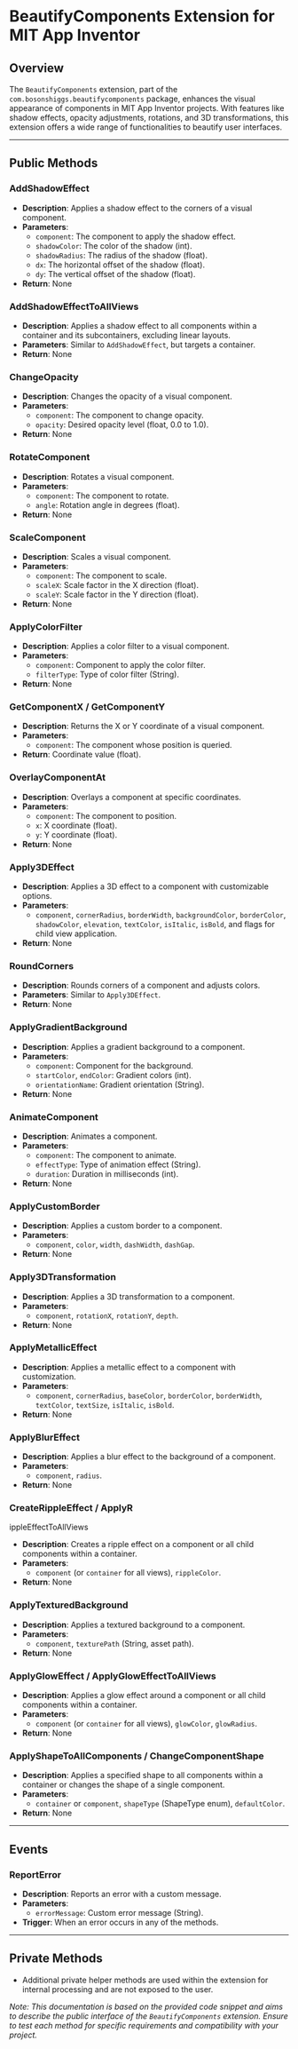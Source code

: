 # BeautifyComponents Extension for MIT App Inventor

## Overview
The `BeautifyComponents` extension, part of the `com.bosonshiggs.beautifycomponents` package, enhances the visual appearance of components in MIT App Inventor projects. With features like shadow effects, opacity adjustments, rotations, and 3D transformations, this extension offers a wide range of functionalities to beautify user interfaces.

---

## Public Methods

### AddShadowEffect
- **Description**: Applies a shadow effect to the corners of a visual component.
- **Parameters**: 
  - `component`: The component to apply the shadow effect.
  - `shadowColor`: The color of the shadow (int).
  - `shadowRadius`: The radius of the shadow (float).
  - `dx`: The horizontal offset of the shadow (float).
  - `dy`: The vertical offset of the shadow (float).
- **Return**: None

### AddShadowEffectToAllViews
- **Description**: Applies a shadow effect to all components within a container and its subcontainers, excluding linear layouts.
- **Parameters**: Similar to `AddShadowEffect`, but targets a container.
- **Return**: None

### ChangeOpacity
- **Description**: Changes the opacity of a visual component.
- **Parameters**: 
  - `component`: The component to change opacity.
  - `opacity`: Desired opacity level (float, 0.0 to 1.0).
- **Return**: None

### RotateComponent
- **Description**: Rotates a visual component.
- **Parameters**:
  - `component`: The component to rotate.
  - `angle`: Rotation angle in degrees (float).
- **Return**: None

### ScaleComponent
- **Description**: Scales a visual component.
- **Parameters**:
  - `component`: The component to scale.
  - `scaleX`: Scale factor in the X direction (float).
  - `scaleY`: Scale factor in the Y direction (float).
- **Return**: None

### ApplyColorFilter
- **Description**: Applies a color filter to a visual component.
- **Parameters**:
  - `component`: Component to apply the color filter.
  - `filterType`: Type of color filter (String).
- **Return**: None

### GetComponentX / GetComponentY
- **Description**: Returns the X or Y coordinate of a visual component.
- **Parameters**:
  - `component`: The component whose position is queried.
- **Return**: Coordinate value (float).

### OverlayComponentAt
- **Description**: Overlays a component at specific coordinates.
- **Parameters**:
  - `component`: The component to position.
  - `x`: X coordinate (float).
  - `y`: Y coordinate (float).
- **Return**: None

### Apply3DEffect
- **Description**: Applies a 3D effect to a component with customizable options.
- **Parameters**: 
  - `component`, `cornerRadius`, `borderWidth`, `backgroundColor`, `borderColor`, `shadowColor`, `elevation`, `textColor`, `isItalic`, `isBold`, and flags for child view application.
- **Return**: None

### RoundCorners
- **Description**: Rounds corners of a component and adjusts colors.
- **Parameters**: Similar to `Apply3DEffect`.
- **Return**: None

### ApplyGradientBackground
- **Description**: Applies a gradient background to a component.
- **Parameters**:
  - `component`: Component for the background.
  - `startColor`, `endColor`: Gradient colors (int).
  - `orientationName`: Gradient orientation (String).
- **Return**: None

### AnimateComponent
- **Description**: Animates a component.
- **Parameters**:
  - `component`: The component to animate.
  - `effectType`: Type of animation effect (String).
  - `duration`: Duration in milliseconds (int).
- **Return**: None

### ApplyCustomBorder
- **Description**: Applies a custom border to a component.
- **Parameters**:
  - `component`, `color`, `width`, `dashWidth`, `dashGap`.
- **Return**: None

### Apply3DTransformation
- **Description**: Applies a 3D transformation to a component.
- **Parameters**:
  - `component`, `rotationX`, `rotationY`, `depth`.
- **Return**: None

### ApplyMetallicEffect
- **Description**: Applies a metallic effect to a component with customization.
- **Parameters**: 
  - `component`, `cornerRadius`, `baseColor`, `borderColor`, `borderWidth`, `textColor`, `textSize`, `isItalic`, `isBold`.
- **Return**: None

### ApplyBlurEffect
- **Description**: Applies a blur effect to the background of a component.
- **Parameters**:
  - `component`, `radius`.
- **Return**: None

### CreateRippleEffect / ApplyR

ippleEffectToAllViews
- **Description**: Creates a ripple effect on a component or all child components within a container.
- **Parameters**:
  - `component` (or `container` for all views), `rippleColor`.
- **Return**: None

### ApplyTexturedBackground
- **Description**: Applies a textured background to a component.
- **Parameters**:
  - `component`, `texturePath` (String, asset path).
- **Return**: None

### ApplyGlowEffect / ApplyGlowEffectToAllViews
- **Description**: Applies a glow effect around a component or all child components within a container.
- **Parameters**:
  - `component` (or `container` for all views), `glowColor`, `glowRadius`.
- **Return**: None

### ApplyShapeToAllComponents / ChangeComponentShape
- **Description**: Applies a specified shape to all components within a container or changes the shape of a single component.
- **Parameters**:
  - `container` or `component`, `shapeType` (ShapeType enum), `defaultColor`.
- **Return**: None

---

## Events

### ReportError
- **Description**: Reports an error with a custom message.
- **Parameters**:
  - `errorMessage`: Custom error message (String).
- **Trigger**: When an error occurs in any of the methods.

---

## Private Methods
- Additional private helper methods are used within the extension for internal processing and are not exposed to the user.

*Note: This documentation is based on the provided code snippet and aims to describe the public interface of the `BeautifyComponents` extension. Ensure to test each method for specific requirements and compatibility with your project.*